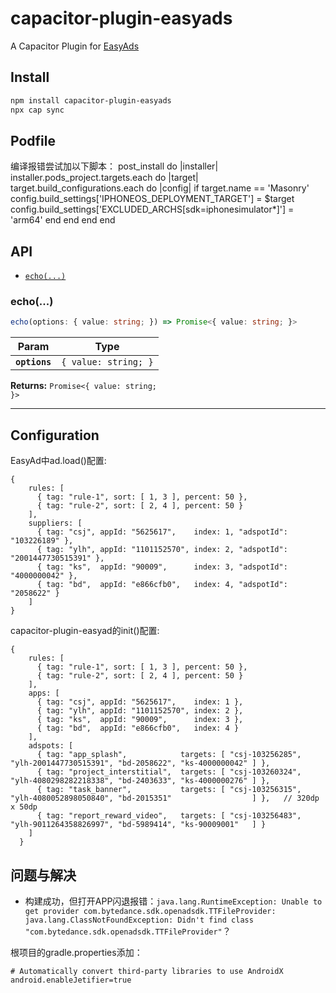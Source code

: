# capacitor-plugin-easyads

A Capacitor Plugin for [EasyAds](https://github.com/bayescom/EasyAds)

## Install

```bash
npm install capacitor-plugin-easyads
npx cap sync
```


## Podfile
编译报错尝试加以下脚本：
post_install do |installer|
  installer.pods_project.targets.each do |target|
    target.build_configurations.each do |config|
      if target.name == 'Masonry'
        config.build_settings['IPHONEOS_DEPLOYMENT_TARGET'] = $target
        config.build_settings['EXCLUDED_ARCHS[sdk=iphonesimulator*]'] = 'arm64'
      end
    end
  end
end

## API

<docgen-index>

* [`echo(...)`](#echo)

</docgen-index>

<docgen-api>
<!--Update the source file JSDoc comments and rerun docgen to update the docs below-->

### echo(...)

```typescript
echo(options: { value: string; }) => Promise<{ value: string; }>
```

| Param         | Type                            |
| ------------- | ------------------------------- |
| **`options`** | <code>{ value: string; }</code> |

**Returns:** <code>Promise&lt;{ value: string; }&gt;</code>

--------------------

</docgen-api>

## Configuration
EasyAd中ad.load()配置:
```
{
    rules: [
      { tag: "rule-1", sort: [ 1, 3 ], percent: 50 },
      { tag: "rule-2", sort: [ 2, 4 ], percent: 50 }
    ],
    suppliers: [
      { tag: "csj", appId: "5625617",    index: 1, "adspotId": "103226189" },
      { tag: "ylh", appId: "1101152570", index: 2, "adspotId": "2001447730515391" },
      { tag: "ks",  appId: "90009",      index: 3, "adspotId": "4000000042" },
      { tag: "bd",  appId: "e866cfb0",   index: 4, "adspotId": "2058622" }
    ]
}
```


capacitor-plugin-easyad的init()配置:
```
{
    rules: [
      { tag: "rule-1", sort: [ 1, 3 ], percent: 50 },
      { tag: "rule-2", sort: [ 2, 4 ], percent: 50 }
    ],
    apps: [
      { tag: "csj", appId: "5625617",    index: 1 },
      { tag: "ylh", appId: "1101152570", index: 2 },
      { tag: "ks",  appId: "90009",      index: 3 },
      { tag: "bd",  appId: "e866cfb0",   index: 4 }
    ],
    adspots: [
      { tag: "app_splash",            targets: [ "csj-103256285", "ylh-2001447730515391", "bd-2058622", "ks-4000000042" ] },
      { tag: "project_interstitial",  targets: [ "csj-103260324", "ylh-4080298282218338", "bd-2403633", "ks-4000000276" ] },
      { tag: "task_banner",           targets: [ "csj-103256315", "ylh-4080052898050840", "bd-2015351"                  ] },   // 320dp x 50dp
      { tag: "report_reward_video",   targets: [ "csj-103256483", "ylh-9011264358826997", "bd-5989414", "ks-90009001"   ] }
    ]
  }
```

## 问题与解决
* 构建成功，但打开APP闪退报错：`java.lang.RuntimeException: Unable to get provider com.bytedance.sdk.openadsdk.TTFileProvider: java.lang.ClassNotFoundException: Didn't find class "com.bytedance.sdk.openadsdk.TTFileProvider"`？

根项目的gradle.properties添加：
```
# Automatically convert third-party libraries to use AndroidX
android.enableJetifier=true
```
